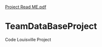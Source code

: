 [Project Read ME.pdf](https://github.com/FCLAY1977/TeamDataBaseProject/files/8392706/Project.Read.ME.pdf)
# TeamDataBaseProject
Code Louisville Project
